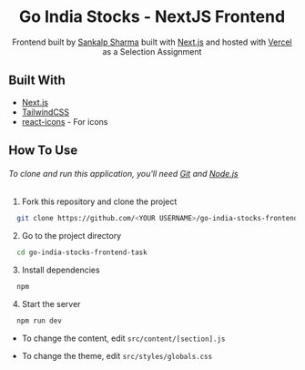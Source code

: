 <h1 align="center">
Go India Stocks - NextJS Frontend
</h1>

<p align="center">
  Frontend built by <a href="#" target="_blank">Sankalp Sharma</a> built with <a href="https://nextjs.org/" target="_blank">Next.js</a> and hosted with <a href="https://vercel.com/" target="_blank">Vercel</a> as a Selection Assignment
</p>



## Built With

- [Next.js](https://nextjs.org/)
- [TailwindCSS](https://tailwindcss.com/)
- [react-icons](https://react-icons.github.io/react-icons) - For icons

## How To Use

###### To clone and run this application, you'll need [Git](https://git-scm.com) and [Node.js](https://nodejs.org/en/download/) 

1. Fork this repository and clone the project

```bash
  git clone https://github.com/<YOUR USERNAME>/go-india-stocks-frontend-task.git
```

2. Go to the project directory

```bash
  cd go-india-stocks-frontend-task
```

3. Install dependencies

```bash
  npm
```

4. Start the server

```bash
  npm run dev
```

- To change the content, edit `src/content/[section].js`

- To change the theme, edit `src/styles/globals.css`


